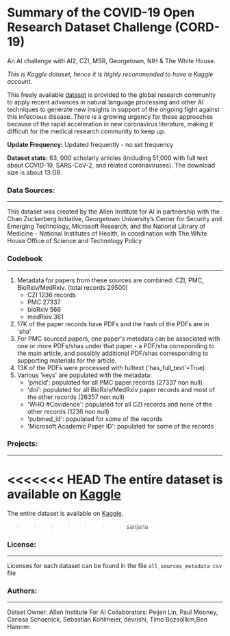 # Summary of the COVID-19 Open Research Dataset Challenge (CORD-19)
An AI challenge with AI2, CZI, MSR, Georgetown, NIH & The White House. 

_This is Kaggle dataset, hence it is highly recommended to have a Kaggle account._

This freely available [dataset](https://www.kaggle.com/allen-institute-for-ai/CORD-19-research-challenge) is provided to the global research community to apply recent advances in natural language processing and other AI techniques to generate new insights in support of the ongoing fight against this infectious disease. There is a growing urgency for these approaches because of the rapid acceleration in new coronavirus literature, making it difficult for the medical research community to keep up.

**Update Frequency:** Updated frequently - no set frequency

**Dataset stats:** 63, 000 scholarly articles (including 51,000 with full text about COVID-19, SARS-CoV-2, and related coronaviruses). The download size is about 13 GB.

### Data Sources:
--------
This dataset was created by the Allen Institute for AI in partnership with the Chan Zuckerberg Initiative, Georgetown University’s Center for Security and Emerging Technology, Microsoft Research, and the National Library of Medicine - National Institutes of Health, in coordination with The White House Office of Science and Technology Policy


### Codebook
------------
1) Metadata for papers from these sources are combined: CZI, PMC, BioRxiv/MedRxiv. (total records 29500)
	- CZI 1236 records
	- PMC 27337
	- bioRxiv 566
	- medRxiv 361
2) 17K of the paper records have PDFs and the hash of the PDFs are in 'sha'
3) For PMC sourced papers, one paper's metadata can be associated with one or more PDFs/shas under that paper - a PDF/sha correponding to the main article, and possibly additional PDF/shas corresponding to supporting materials for the article.
4)	13K of the PDFs were processed with fulltext ('has_full_text'=True)
5) Various 'keys' are populated with the metadata:
	- 'pmcid': populated for all PMC paper records (27337 non null)
	- 'doi': populated for all BioRxiv/MedRxiv paper records and most of the other records (26357 non null)
	- 'WHO #Covidence': populated for all CZI records and none of the other records (1236 non null)
	- 'pubmed_id': populated for some of the records
	- 'Microsoft Academic Paper ID': populated for some of the records


### Projects:
-------------
<<<<<<< HEAD
The entire dataset is available on [Kaggle](https://www.kaggle.com/allen-institute-for-ai/CORD-19-research-challenge/data#) 
=======
The entire dataset is available on [Kaggle](https://www.kaggle.com/allen-institute-for-ai/CORD-19-research-challenge/data#).
>>>>>>> sanjana

### License:
-------------
Licenses for each dataset can be found in the file `all_sources_metadata csv` file

### Authors:
-------------
Datset Owner: Allen Institute For AI
Collaborators: Peijen Lin, Paul Mooney, Carissa Schoenick, Sebastian Kohlmeier, devrishi, Timo Bozsolikm,Ben Hamner.
